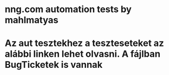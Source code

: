 # nng.com automation tests by mahlmatyas
# Az aut tesztekhez a teszteseteket az alábbi linken lehet olvasni. A fájlban BugTicketek is vannak
